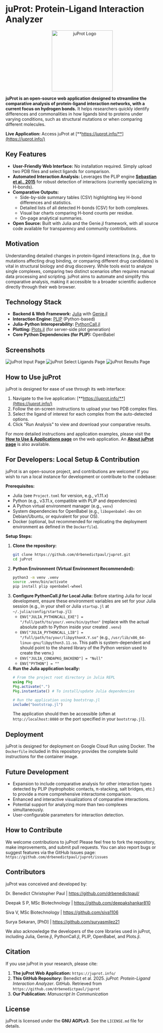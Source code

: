 # juProt: Protein-Ligand Interaction Analyzer

<!-- Optional: If you have a logo image file (e.g., in a folder like `assets/logo.png` in your repo), you can uncomment and use this:
-->
<p align="center">
  <img src="/public/img/juProt_logo.png" alt="juProt Logo" width="200"/>
</p>


<!-- [![License: MIT](https://img.shields.io/badge/License-MIT-blue.svg)](https://opensource.org/licenses/MIT) Replace MIT with your chosen license if different -->

**juProt is an open-source web application designed to streamline the comparative analysis of protein-ligand interaction networks, with a current focus on hydrogen bonds.** It helps researchers quickly identify differences and commonalities in how ligands bind to proteins under varying conditions, such as structural mutations or when comparing different molecules.

**Live Application:** Access juProt at [**https://juprot.info/**](https://juprot.info/)

## Key Features

*   **User-Friendly Web Interface:** No installation required. Simply upload two PDB files and select ligands for comparison.
*   **Automated Interaction Analysis:** Leverages the PLIP engine [**Sebastian et al., 2015**](https://doi.org/10.1093/nar/gkv315) for robust detection of interactions (currently specializing in H-bonds).
*   **Comparative Outputs:**
    *   Side-by-side summary tables (CSV) highlighting key H-bond differences and statistics.
    *   Detailed lists of all detected H-bonds (CSV) for both complexes.
    *   Visual bar charts comparing H-bond counts per residue.
    *   On-page analytical summaries.
*   **Open Source:** Built with Julia and the Genie.jl framework, with all source code available for transparency and community contributions.

## Motivation

Understanding detailed changes in protein-ligand interactions (e.g., due to mutations affecting drug binding, or comparing different drug candidates) is vital in structural biology and drug discovery. While tools exist to analyze single complexes, comparing two distinct scenarios often requires manual data processing and scripting. juProt aims to automate and simplify this comparative analysis, making it accessible to a broader scientific audience directly through their web browser.

## Technology Stack

*   **Backend & Web Framework:** [Julia](https://julialang.org/) with [Genie.jl](https://genieframework.com/)
*   **Interaction Engine:** [PLIP](https://github.com/pharmai/plip) (Python-based)
*   **Julia-Python Interoperability:** [PythonCall.jl](https://github.com/cjdoris/PythonCall.jl)
*   **Plotting:** [Plots.jl](http://docs.juliaplots.org/latest/) (for server-side plot generation)
*   **Core Python Dependencies (for PLIP):** OpenBabel

## Screenshots

<!-- 
Replace these with actual paths to screenshots in your repository (e.g., create an 'assets' folder)
Example:
-->
![juProt Input Page](./public/img/juProt_input_page.png)
![juProt Select Ligands Page](./public/img/juProt_select_ligands_page.png)
![juProt Results Page](./public/img/aromatase_native_mutant.png)

<!-- *(Please add 2-3 screenshots here showing the juProt interface: e.g., the main upload page, the ligand selection step, and an example of the results page with the plot and tables.)* -->

## How to Use juProt

juProt is designed for ease of use through its web interface:
1.  Navigate to the live application: [**https://juprot.info/**](https://juprot.info/)
2.  Follow the on-screen instructions to upload your two PDB complex files.
3.  Select the ligand of interest for each complex from the auto-detected options.
4.  Click "Run Analysis" to view and download your comparative results.

For more detailed instructions and application examples, please visit the **[How to Use & Applications page](https://juprot.info/how-to-use)** on the web application. An **[About juProt page](https://juprot.info/about)** is also available.

## For Developers: Local Setup & Contribution

juProt is an open-source project, and contributions are welcome! If you wish to run a local instance for development or contribute to the codebase:

**Prerequisites:**
*   Julia (see `Project.toml` for version, e.g., v1.11.x)
*   Python (e.g., v3.11.x, compatible with PLIP and dependencies)
*   A Python virtual environment manager (e.g., `venv`)
*   System dependencies for OpenBabel (e.g., `libopenbabel-dev` on Debian/Ubuntu, or equivalent for your OS).
*   Docker (optional, but recommended for replicating the deployment environment as defined in the `Dockerfile`).

**Setup Steps:**
1.  **Clone the repository:**
    ```bash
    git clone https://github.com/drbenedictpaul/juprot.git
    cd juProt
    ```
2.  **Python Environment (Virtual Environment Recommended):**
    ```bash
    python3 -m venv .venv 
    source .venv/bin/activate 
    pip install plip openbabel-wheel
    ```
3.  **Configure PythonCall.jl for Local Julia:**
    Before starting Julia for local development, ensure these environment variables are set for your Julia session (e.g., in your shell or Julia `startup.jl` at `~/.julia/config/startup.jl`):
    *   `ENV["JULIA_PYTHONCALL_EXE"] = "/full/path/to/your/.venv/bin/python"` (replace with the actual absolute path to Python inside your created `.venv`)
    *   `ENV["JULIA_PYTHONCALL_LIB"] = "/full/path/to/your/libpythonX.Y.so"` (e.g., `/usr/lib/x86_64-linux-gnu/libpython3.11.so`. This path is system-dependent and should point to the shared library of the Python version used to create the venv.)
    *   `ENV["JULIA_CONDAPKG_BACKEND"] = "Null"`
    *   `ENV["PYTHON"] = ""`
4.  **Run the Julia application locally:**
    ```julia
    # From the project root directory in Julia REPL
    using Pkg
    Pkg.activate(".")
    Pkg.instantiate() # To install/update Julia dependencies

    # Run the application using bootstrap.jl
    include("bootstrap.jl") 
    ```
    The application should then be accessible (often at `http://localhost:8080` or the port specified in your `bootstrap.jl`).

## Deployment

juProt is designed for deployment on Google Cloud Run using Docker. The `Dockerfile` included in this repository provides the complete build instructions for the container image.

## Future Development

*   Expansion to include comparative analysis for other interaction types detected by PLIP (hydrophobic contacts, π-stacking, salt bridges, etc.) to provide a more comprehensive interactome comparison.
*   Enhanced and interactive visualizations of comparative interactions.
*   Potential support for analyzing more than two complexes simultaneously.
*   User-configurable parameters for interaction detection.

## How to Contribute

We welcome contributions to juProt! Please feel free to fork the repository, make improvements, and submit pull requests. You can also report bugs or suggest features via the GitHub Issues page: `https://github.com/drbenedictpaul/juprot/issues`

## Contributors

juProt was conceived and developed by:

Dr. Benedict Christopher Paul | https://github.com/drbenedictpaul/

Deepak S P, MSc Biotechnology | https://github.com/deepakshankar810

Siva V, MSc Biotechnology | https://github.com/siva1106

Surya Sekaran, [PhD] | https://github.com/suryasmilez21

We also acknowledge the developers of the core libraries used in juProt, including Julia, Genie.jl, PythonCall.jl, PLIP, OpenBabel, and Plots.jl.

## Citation

If you use juProt in your research, please cite:

1.  **The juProt Web Application:** `https://juprot.info/`
2.  **This GitHub Repository:** Benedict et al. 2025. *juProt: Protein-Ligand Interaction Analyzer*. GitHub. Retrieved from `https://github.com/drbenedictpaul/juprot`
3.  **Our Publication:** *Manuscript In Communication*
    <!-- `Benedict Christopher Paul, Deepak S P, Siva V, & Surya Sekaran. (Year). juProt: A Web Application for Comparative Analysis of Protein-Ligand Interactomes. Journal of Biomedical Informatics, Volume, Pages. DOI.` *(Adjust author list and title if the paper title differs slightly).* -->

## License

juProt is licensed under the **GNU AGPLv3**. See the `LICENSE.md` file for details.
<!-- *(Remember to create a LICENSE.md file and put the MIT license text in it. You can get it from: https://opensource.org/licenses/MIT)* -->